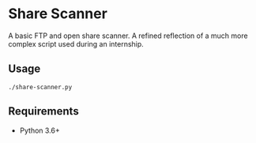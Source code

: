 # Share Scanner
A basic FTP and open share scanner. A refined reflection of a much more complex script used during an internship.

## Usage
```
./share-scanner.py
```

## Requirements
- Python 3.6+
